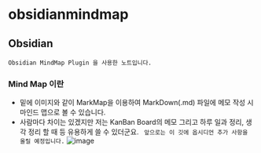 # obsidianmindmap


## Obsidian 
`Obsidian MindMap Plugin 을 사용한 노트입니다. `

### Mind Map 이란

* 밑에 이미지와 같이 MarkMap을 이용하여  MarkDown(.md) 파일에 메모 작성 시 마인드 맵으로 볼 수 있습니다.
* 사람마다 차이는 있겠지만 저는 KanBan Board의 메모 그리고 하루 일과 정리, 생각 정리 할 때 등 유용하게 쓸 수 있더군요.
  ` 앞으로는 이 깃에 옵시디언 추가 사항을 올릴 예정입니다.`
![image](https://github.com/naedong/obsidianmindmap/assets/107181511/1f7f6c14-ef07-4b31-a180-0ca6573f103e)

